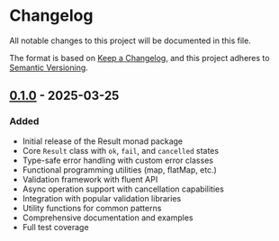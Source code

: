 # Changelog

All notable changes to this project will be documented in this file.

The format is based on [Keep a Changelog](https://keepachangelog.com/en/1.0.0/), and this project
adheres to [Semantic Versioning](https://semver.org/spec/v2.0.0.html).

## [0.1.0] - 2025-03-25

### Added

- Initial release of the Result monad package
- Core `Result` class with `ok`, `fail`, and `cancelled` states
- Type-safe error handling with custom error classes
- Functional programming utilities (map, flatMap, etc.)
- Validation framework with fluent API
- Async operation support with cancellation capabilities
- Integration with popular validation libraries
- Utility functions for common patterns
- Comprehensive documentation and examples
- Full test coverage

[0.1.0]: https://github.com/szymdzum/result-monad/releases/tag/v0.1.0

